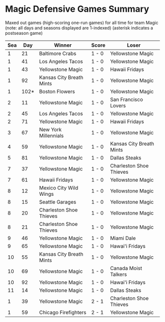 # Magic Defensive Games Summary



Maxed out games (high-scoring one-run games) for all time for team Magic (note: all days and seasons displayed are 1-indexed) (asterisk indicates a postseason game)


| Sea | Day | Winner | Score | Loser | 
| ------ |------ |------ |------ |------ |
| 1 | 21 | Baltimore Crabs | 1 - 0 | Yellowstone Magic | 
| 1 | 41 | Los Angeles Tacos | 1 - 0 | Yellowstone Magic | 
| 1 | 43 | Yellowstone Magic | 1 - 0 | Hawaii Fridays | 
| 1 | 92 | Kansas City Breath Mints | 1 - 0 | Yellowstone Magic | 
| 1 | 102* | Boston Flowers | 1 - 0 | Yellowstone Magic | 
| 2 | 11 | Yellowstone Magic | 1 - 0 | San Francisco Lovers | 
| 2 | 45 | Los Angeles Tacos | 1 - 0 | Yellowstone Magic | 
| 2 | 71 | Yellowstone Magic | 1 - 0 | Hawaii Fridays | 
| 3 | 67 | New York Millennials | 1 - 0 | Yellowstone Magic | 
| 4 | 59 | Yellowstone Magic | 1 - 0 | Kansas City Breath Mints | 
| 5 | 81 | Yellowstone Magic | 1 - 0 | Dallas Steaks | 
| 7 | 37 | Yellowstone Magic | 1 - 0 | Charleston Shoe Thieves | 
| 7 | 61 | Hawaii Fridays | 1 - 0 | Yellowstone Magic | 
| 8 | 12 | Mexico City Wild Wings | 1 - 0 | Yellowstone Magic | 
| 8 | 15 | Seattle Garages | 1 - 0 | Yellowstone Magic | 
| 8 | 20 | Charleston Shoe Thieves | 1 - 0 | Yellowstone Magic | 
| 8 | 21 | Charleston Shoe Thieves | 1 - 0 | Yellowstone Magic | 
| 9 | 46 | Yellowstone Magic | 1 - 0 | Miami Dale | 
| 9 | 65 | Yellowstone Magic | 1 - 0 | Hawai'i Fridays | 
| 10 | 55 | Kansas City Breath Mints | 1 - 0 | Yellowstone Magic | 
| 10 | 69 | Yellowstone Magic | 1 - 0 | Canada Moist Talkers | 
| 10 | 92 | Yellowstone Magic | 1 - 0 | Hawai'i Fridays | 
| 11 | 14 | Yellowstone Magic | 1 - 0 | Dallas Steaks | 
| 1 | 39 | Yellowstone Magic | 2 - 1 | Charleston Shoe Thieves | 
| 1 | 59 | Chicago Firefighters | 2 - 1 | Yellowstone Magic | 


